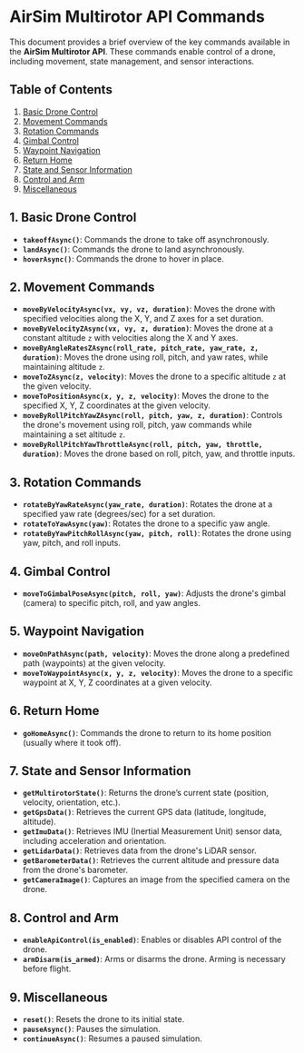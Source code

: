 # AirSim Multirotor API Commands

This document provides a brief overview of the key commands available in the **AirSim Multirotor API**. These commands enable control of a drone, including movement, state management, and sensor interactions.

## Table of Contents
1. [Basic Drone Control](#1-basic-drone-control)
2. [Movement Commands](#2-movement-commands)
3. [Rotation Commands](#3-rotation-commands)
4. [Gimbal Control](#4-gimbal-control)
5. [Waypoint Navigation](#5-waypoint-navigation)
6. [Return Home](#6-return-home)
7. [State and Sensor Information](#7-state-and-sensor-information)
8. [Control and Arm](#8-control-and-arm)
9. [Miscellaneous](#9-miscellaneous)

## 1. Basic Drone Control

- **`takeoffAsync()`**: Commands the drone to take off asynchronously.
- **`landAsync()`**: Commands the drone to land asynchronously.
- **`hoverAsync()`**: Commands the drone to hover in place.

## 2. Movement Commands

- **`moveByVelocityAsync(vx, vy, vz, duration)`**: Moves the drone with specified velocities along the X, Y, and Z axes for a set duration.
- **`moveByVelocityZAsync(vx, vy, z, duration)`**: Moves the drone at a constant altitude `z` with velocities along the X and Y axes.
- **`moveByAngleRatesZAsync(roll_rate, pitch_rate, yaw_rate, z, duration)`**: Moves the drone using roll, pitch, and yaw rates, while maintaining altitude `z`.
- **`moveToZAsync(z, velocity)`**: Moves the drone to a specific altitude `z` at the given velocity.
- **`moveToPositionAsync(x, y, z, velocity)`**: Moves the drone to the specified X, Y, Z coordinates at the given velocity.
- **`moveByRollPitchYawZAsync(roll, pitch, yaw, z, duration)`**: Controls the drone's movement using roll, pitch, yaw commands while maintaining a set altitude `z`.
- **`moveByRollPitchYawThrottleAsync(roll, pitch, yaw, throttle, duration)`**: Moves the drone based on roll, pitch, yaw, and throttle inputs.

## 3. Rotation Commands

- **`rotateByYawRateAsync(yaw_rate, duration)`**: Rotates the drone at a specified yaw rate (degrees/sec) for a set duration.
- **`rotateToYawAsync(yaw)`**: Rotates the drone to a specific yaw angle.
- **`rotateByYawPitchRollAsync(yaw, pitch, roll)`**: Rotates the drone using yaw, pitch, and roll inputs.

## 4. Gimbal Control

- **`moveToGimbalPoseAsync(pitch, roll, yaw)`**: Adjusts the drone's gimbal (camera) to specific pitch, roll, and yaw angles.

## 5. Waypoint Navigation

- **`moveOnPathAsync(path, velocity)`**: Moves the drone along a predefined path (waypoints) at the given velocity.
- **`moveToWaypointAsync(x, y, z, velocity)`**: Moves the drone to a specific waypoint at X, Y, Z coordinates at a given velocity.

## 6. Return Home

- **`goHomeAsync()`**: Commands the drone to return to its home position (usually where it took off).

## 7. State and Sensor Information

- **`getMultirotorState()`**: Returns the drone’s current state (position, velocity, orientation, etc.).
- **`getGpsData()`**: Retrieves the current GPS data (latitude, longitude, altitude).
- **`getImuData()`**: Retrieves IMU (Inertial Measurement Unit) sensor data, including acceleration and orientation.
- **`getLidarData()`**: Retrieves data from the drone's LiDAR sensor.
- **`getBarometerData()`**: Retrieves the current altitude and pressure data from the drone's barometer.
- **`getCameraImage()`**: Captures an image from the specified camera on the drone.

## 8. Control and Arm

- **`enableApiControl(is_enabled)`**: Enables or disables API control of the drone.
- **`armDisarm(is_armed)`**: Arms or disarms the drone. Arming is necessary before flight.

## 9. Miscellaneous

- **`reset()`**: Resets the drone to its initial state.
- **`pauseAsync()`**: Pauses the simulation.
- **`continueAsync()`**: Resumes a paused simulation.
